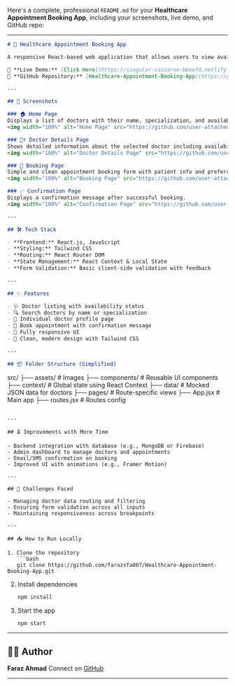 Here's a complete, professional `README.md` for your **Healthcare Appointment Booking App**, including your screenshots, live demo, and GitHub repo:

---

```markdown
# 🏥 Healthcare Appointment Booking App

A responsive React-based web application that allows users to view available doctors, check their availability, and book appointments seamlessly.

🚀 **Live Demo:** [Click Here](https://singular-cascaron-bbeefd.netlify.app/)  
📂 **GitHub Repository:** [Healthcare-Appointment-Booking-App](https://github.com/farazsfa007/Healthcare-Appointment-Booking-App)

---

## 📸 Screenshots

### 🏠 Home Page
Displays a list of doctors with their name, specialization, and availability status.
<img width="100%" alt="Home Page" src="https://github.com/user-attachments/assets/08f16a49-bcad-4504-b858-d648e4beb59d" />

### 👨‍⚕️ Doctor Details Page
Shows detailed information about the selected doctor including availability.
<img width="100%" alt="Doctor Details Page" src="https://github.com/user-attachments/assets/5f4b6e62-556a-474e-8f99-92cf98b9a6ee" />

### 📅 Booking Page
Simple and clean appointment booking form with patient info and preferred date/time.
<img width="100%" alt="Booking Page" src="https://github.com/user-attachments/assets/e36027c8-3942-4cb8-93a4-51ef68b86677" />

### ✅ Confirmation Page
Displays a confirmation message after successful booking.
<img width="100%" alt="Confirmation Page" src="https://github.com/user-attachments/assets/655340eb-65a8-49a5-a077-60ab0df8431e" />

---

## 🛠 Tech Stack

- **Frontend:** React.js, JavaScript
- **Styling:** Tailwind CSS
- **Routing:** React Router DOM
- **State Management:** React Context & Local State
- **Form Validation:** Basic client-side validation with feedback

---

## ✨ Features

- 🩺 Doctor listing with availability status
- 🔍 Search doctors by name or specialization
- 📄 Individual doctor profile page
- 📅 Book appointment with confirmation message
- 📱 Fully responsive UI
- 💅 Clean, modern design with Tailwind CSS

---

## 📦 Folder Structure (Simplified)

```

src/
├── assets/              # Images
├── components/          # Reusable UI components
├── context/             # Global state using React Context
├── data/                # Mocked JSON data for doctors
├── pages/               # Route-specific views
├── App.jsx              # Main app
├── routes.jsx           # Routes config

````

---

## ⏳ Improvements with More Time

- Backend integration with database (e.g., MongoDB or Firebase)
- Admin dashboard to manage doctors and appointments
- Email/SMS confirmation on booking
- Improved UI with animations (e.g., Framer Motion)

---

## 🤯 Challenges Faced

- Managing doctor data routing and filtering
- Ensuring form validation across all inputs
- Maintaining responsiveness across breakpoints

---

## 📥 How to Run Locally

1. Clone the repository
   ```bash
   git clone https://github.com/farazsfa007/Healthcare-Appointment-Booking-App.git
````

2. Install dependencies

   ```bash
   npm install
   ```
3. Start the app

   ```bash
   npm start
   ```

---

## 🧑‍💻 Author

**Faraz Ahmad**
Connect on [GitHub](https://github.com/farazsfa007)

---
